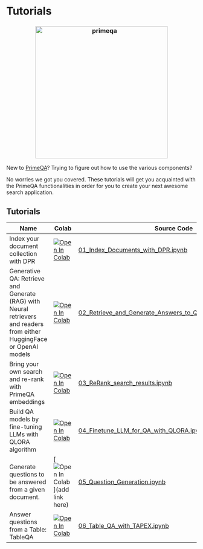 # Tutorials
<!-- [<i class="fas fa-edit"></i> Edit on GitHub](https://github.com/primeqa/primeqa/edit/main/docs/tutorials/index.md)         -->
<h3 align="center">
    <img width="350" alt="primeqa" src="../_static/img/PrimeQA.png">
</h3>

New to [PrimeQA](https://github.com/primeqa/primeqa)? Trying to figure out how to use the various components? 

No worries we got you covered. These tutorials will get you acquainted with the PrimeQA functionalities in order for you to create your next awesome search application.


## Tutorials
| Name                                     | Colab                                                                                                                                                                                                                                     | Source Code                                                                                                                                      |
| ---------------------------------------- | ----------------------------------------------------------------------------------------------------------------------------------------------------------------------------------------------------------------------------------------- | ------------------------------------------------------------------------------------------------------------------------------------------------ |
| Index your document collection with DPR | [![Open In Colab](https://colab.research.google.com/assets/colab-badge.svg)](https://colab.research.google.com/drive/1itJl5iWJ8fEVK5sqTe_yJu1IQ8KpGkuq#scrollTo=SPqwU9eIigIg)  | [01_Index_Documents_with_DPR.ipynb](01_Index_Documents_with_DPR.ipynb) 
| Generative QA: Retrieve and Generate (RAG) with Neural retrievers and readers from either HuggingFace or OpenAI models | [![Open In Colab](https://colab.research.google.com/assets/colab-badge.svg)](https://colab.research.google.com/drive/1cJ3BzLIdgKbayQFZB4QWTRIF0B92CHYa)  | [02_Retrieve_and_Generate_Answers_to_Questions_with_RAG.ipynb](02_Retrieve_and_Generate_Answers_to_Questions_with_RAG.ipynb)
| Bring your own search and re-rank with PrimeQA embeddings | [![Open In Colab](https://colab.research.google.com/assets/colab-badge.svg)](https://colab.research.google.com/drive/1zPypFF88PNEyFmi-CtQnVHYhZOMdzQVt)  | [03_ReRank_search_results.ipynb](03_ReRank_search_results.ipynb)
| Build QA models by fine-tuning LLMs with QLORA algorithm | [![Open In Colab](https://colab.research.google.com/assets/colab-badge.svg)](https://colab.research.google.com/drive/1qkVvYJOUonE5eLQQozqTkZtHlCqfY6Un)  | [04_Finetune_LLM_for_QA_with_QLORA.ipynb](04_Finetune_LLM_for_QA_with_QLORA.ipynb)
| Generate questions to be answered from a given document. | [![Open In Colab](https://colab.research.google.com/assets/colab-badge.svg)](add link here)  | [05_Question_Generation.ipynb](05_Question_Generation.ipynb)
| Answer questions from a Table: TableQA| [![Open In Colab](https://colab.research.google.com/assets/colab-badge.svg)](https://colab.research.google.com/drive/1nUROVMeTQW7Z_y86JxreTevMhYONusNc?usp=sharing)  | [06_Table_QA_with_TAPEX.ipynb](06_Table_QA_with_TAPEX.ipynb)

